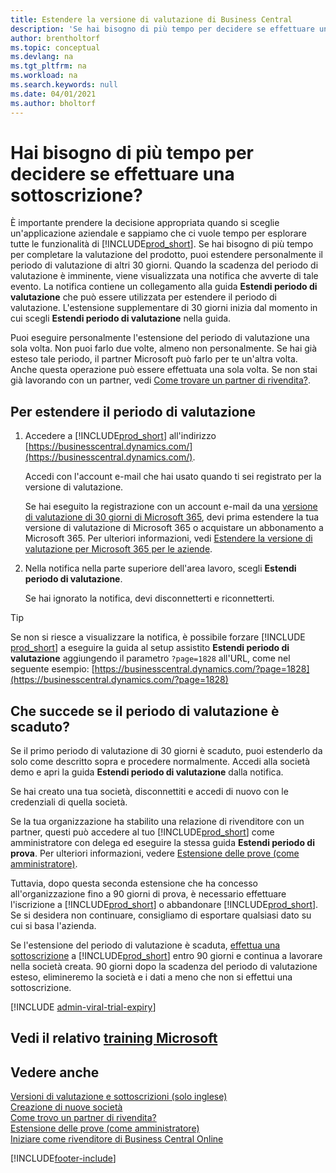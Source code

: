 ```yaml
---
title: Estendere la versione di valutazione di Business Central
description: 'Se hai bisogno di più tempo per decidere se effettuare una sottoscrizione a Dynamics 365 Business Central, puoi estendere la versione di valutazione una volta. Informazioni sulle opzioni.'
author: brentholtorf
ms.topic: conceptual
ms.devlang: na
ms.tgt_pltfrm: na
ms.workload: na
ms.search.keywords: null
ms.date: 04/01/2021
ms.author: bholtorf
---
```


# <a name="need-more-time-to-decide-whether-to-subscribe"></a>Hai bisogno di più tempo per decidere se effettuare una sottoscrizione?

È importante prendere la decisione appropriata quando si sceglie un'applicazione aziendale e sappiamo che ci vuole tempo per esplorare tutte le funzionalità di [!INCLUDE[prod_short](includes/prod_short.md)]. Se hai bisogno di più tempo per completare la valutazione del prodotto, puoi estendere personalmente il periodo di valutazione di altri 30 giorni. Quando la scadenza del periodo di valutazione è imminente, viene visualizzata una notifica che avverte di tale evento. La notifica contiene un collegamento alla guida **Estendi periodo di valutazione** che può essere utilizzata per estendere il periodo di valutazione. L'estensione supplementare di 30 giorni inizia dal momento in cui scegli **Estendi periodo di valutazione** nella guida.

Puoi eseguire personalmente l'estensione del periodo di valutazione una sola volta. Non puoi farlo due volte, almeno non personalmente. Se hai già esteso tale periodo, il partner Microsoft può farlo per te un'altra volta. Anche questa operazione può essere effettuata una sola volta. Se non stai già lavorando con un partner, vedi [Come trovare un partner di rivendita?](/dynamics365/business-central/across-faq#how-do-i-find-a-reselling-partner).  

## <a name="to-extend-your-trial-period"></a>Per estendere il periodo di valutazione

1. Accedere a [!INCLUDE[prod_short](includes/prod_short.md)] all'indirizzo [https://businesscentral.dynamics.com/](https://businesscentral.dynamics.com/).

    Accedi con l'account e-mail che hai usato quando ti sei registrato per la versione di valutazione.  

    Se hai eseguito la registrazione con un account e-mail da una [versione di valutazione di 30 giorni di Microsoft 365](/microsoft-365/commerce/sign-up-for-office-365-trial), devi prima estendere la tua versione di valutazione di Microsoft 365 o acquistare un abbonamento a Microsoft 365. Per ulteriori informazioni, vedi [Estendere la versione di valutazione per Microsoft 365 per le aziende](/microsoft-365/commerce/extend-your-trial).
2. Nella notifica nella parte superiore dell'area lavoro, scegli **Estendi periodo di valutazione**.

    Se hai ignorato la notifica, devi disconnetterti e riconnetterti.

> [!TIP]
> Se non si riesce a visualizzare la notifica, è possibile forzare [!INCLUDE [prod_short](includes/prod_short.md)] a eseguire la guida al setup assistito **Estendi periodo di valutazione** aggiungendo il parametro ```?page=1828``` all'URL, come nel seguente esempio: [https://businesscentral.dynamics.com/?page=1828](https://businesscentral.dynamics.com/?page=1828)

## <a name="what-happens-if-my-trial-period-is-expired"></a>Che succede se il periodo di valutazione è scaduto?

Se il primo periodo di valutazione di 30 giorni è scaduto, puoi estenderlo da solo come descritto sopra e procedere normalmente. Accedi alla società demo e apri la guida **Estendi periodo di valutazione** dalla notifica.  

Se hai creato una tua società, disconnettiti e accedi di nuovo con le credenziali di quella società.  

Se la tua organizzazione ha stabilito una relazione di rivenditore con un partner, questi può accedere al tuo [!INCLUDE[prod_short](includes/prod_short.md)] come amministratore con delega ed eseguire la stessa guida **Estendi periodo di prova**. Per ulteriori informazioni, vedere [Estensione delle prove (come amministratore)](/dynamics365/business-central/dev-itpro/administration/tenant-administration#extending-trials).  

Tuttavia, dopo questa seconda estensione che ha concesso all'organizzazione fino a 90 giorni di prova, è necessario effettuare l'iscrizione a [!INCLUDE[prod_short](includes/prod_short.md)] o abbandonare [!INCLUDE[prod_short](includes/prod_short.md)]. Se si desidera non continuare, consigliamo di esportare qualsiasi dato su cui si basa l'azienda.

Se l'estensione del periodo di valutazione è scaduta, [effettua una sottoscrizione](https://go.microsoft.com/fwlink/?linkid=828659) a [!INCLUDE[prod_short](includes/prod_short.md)] entro 90 giorni e continua a lavorare nella società creata. 90 giorni dopo la scadenza del periodo di valutazione esteso, elimineremo la società e i dati a meno che non si effettui una sottoscrizione.  

[!INCLUDE [admin-viral-trial-expiry](includes/admin-viral-trial-expiry.md)]

## <a name="see-related-microsoft-training"></a>Vedi il relativo [training Microsoft](/training/modules/trial-dynamics-365-business-central/)

## <a name="see-also"></a>Vedere anche

[Versioni di valutazione e sottoscrizioni (solo inglese)](/dynamics365/business-central/dev-itpro/administration/trials-subscriptions?toc=/dynamics365/business-central/toc.json)  
[Creazione di nuove società](about-new-company.md)  
[Come trovo un partner di rivendita?](/dynamics365/business-central/across-faq#how-do-i-find-a-reselling-partner)  
[Estensione delle prove (come amministratore)](/dynamics365/business-central/dev-itpro/administration/tenant-administration#extending-trials)  
[Iniziare come rivenditore di Business Central Online](/dynamics365/business-central/dev-itpro/administration/get-started-online)  


[!INCLUDE[footer-include](includes/footer-banner.md)]
